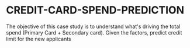 # CREDIT-CARD-SPEND-PREDICTION
The objective of this case study is to understand what's driving the total spend (Primary Card + Secondary card). Given the factors, predict credit limit for the new applicants

